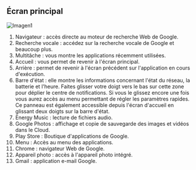 ## Écran principal

![Imagen1](http://static.energysistem.com/images/manuals/42238/55912f398979f.jpg)

1. Navigateur : accès directe au moteur de recherche Web de Google.
2. Recherche vocale : accédez sur la recherche vocale de Google et beaucoup plus.
3. Multitâche : vous montre les applications récemment utilisées.
4. Accueil : vous permet de revenir à l'écran principal.
5. Arrière : permet de revenir à l'écran précédent sur l'application en cours d'exécution.
6. Barre d'état : elle montre les informations concernant l'état du réseau, la batterie et l'heure. Faites glisser votre doigt vers le bas sur cette zone pour déplier le centre de notifications. Si vous le glissez encore une fois vous aurez accès au menu permettant de régler les paramètres rapides. Ce panneau est également accessible depuis l'écran d'accueil en glissant deux doigts sur la barre d'état.
7. Energy Music : lecture de fichiers audio.
8. Google Photos : affichage et copie de sauvegarde des images et vidéos dans le Cloud.
9. Play Store : Boutique d'applications de Google.
10. Menu : Accès au menu des applications.
11. Chrome : navigateur Web de Google.
12. Appareil photo : accès à l'appareil photo intégré.
13. Gmail : application e-mail Google.
